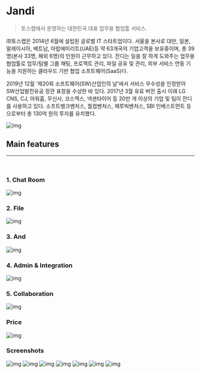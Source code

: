 # Jandi
>토스랩에서 운영하는 대한민국 대표 업무용 협업툴 서비스.

㈜토스랩은 2014년 6월에 설립된 글로벌 IT 스타트업이다. 서울을 본사로 대만, 일본, 말레이시아, 베트남, 아랍에미리트(UAE)등 약 63개국의 기업고객을 보유중이며, 총 39명(본사 33명, 해외 6명)의 인원이 근무하고 있다. 잔디는 일을 잘 하게 도와주는 업무용 협업툴로 업무/팀별 그룹 채팅, 프로젝트 관리, 파일 공유 및 관리, 외부 서비스 연동 기능을 지원하는 클라우드 기반 협업 소프트웨어(SaaS)다.

2019년 12월 '제20회 소프트웨어(SW)산업인의 날'에서 서비스 우수성을 인정받아 SW산업발전유공 장관 표창을 수상한 바 있다. 2017년 3월 유료 버전 출시 이래 LG CNS, CJ, 아워홈, 무신사, 코스맥스, 넥센타이어 등 20만 개 이상의 기업 및 팀이 잔디를 사용하고 있다. 소프트뱅크벤처스, 퀄컴벤처스, 체루빅벤처스, SBI 인베스트먼트 등으로부터 총 130억 원의 투자를 유치했다.

![img](1.png)

## Main features
<hr>
<br/>

### 1. Chat Room

![img](2.png)

### 2. File

![img](3.png)

### 3. And

![img](4.png)

### 4. Admin & Integration

![img](5.png)

### 5. Collaboration 
![img](13.png)

### Price
![img](price.png)


### Screenshots

![img](6.png)
![img](7.png)
![img](8.png)
![img](9.png)
![img](10.png)
![img](11.png)
![img](12.png)